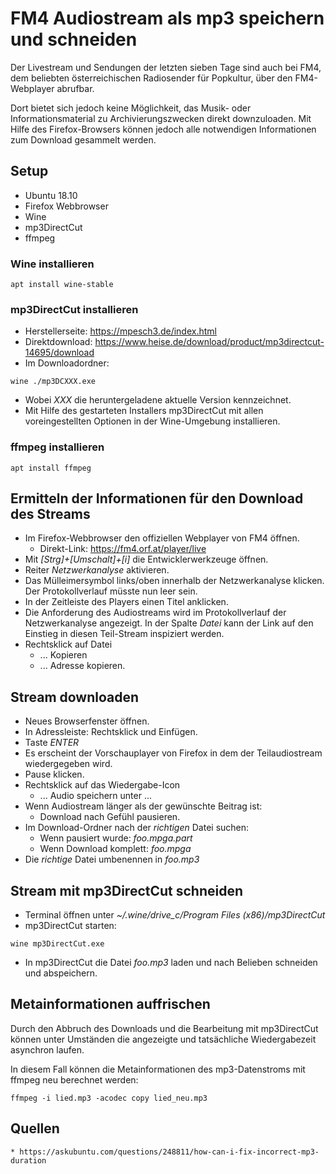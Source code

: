 # FM4 Audiostream als mp3 speichern und schneiden

Der Livestream und Sendungen der letzten sieben Tage sind auch bei FM4,
dem beliebten österreichischen Radiosender für Popkultur,
über den FM4-Webplayer abrufbar.

Dort bietet sich jedoch keine Möglichkeit,
das Musik- oder Informationsmaterial zu Archivierungszwecken direkt downzuloaden.
Mit Hilfe des Firefox-Browsers können jedoch alle notwendigen Informationen
zum Download gesammelt werden.

## Setup

* Ubuntu 18.10
* Firefox Webbrowser
* Wine
* mp3DirectCut
* ffmpeg

### Wine installieren
```
apt install wine-stable
```

### mp3DirectCut installieren
* Herstellerseite: https://mpesch3.de/index.html
* Direktdownload: https://www.heise.de/download/product/mp3directcut-14695/download
* Im Downloadordner:

```
wine ./mp3DCXXX.exe
```

* Wobei *XXX* die heruntergeladene aktuelle Version kennzeichnet.
* Mit Hilfe des gestarteten Installers mp3DirectCut mit allen voreingestellten Optionen in der Wine-Umgebung installieren.

### ffmpeg installieren
```
apt install ffmpeg
```

## Ermitteln der Informationen für den Download des Streams

* Im Firefox-Webbrowser den offiziellen Webplayer von FM4 öffnen.
  * Direkt-Link: https://fm4.orf.at/player/live
* Mit *[Strg]+[Umschalt]+[i]* die Entwicklerwerkzeuge öffnen.
* Reiter *Netzwerkanalyse* aktivieren.
* Das Mülleimersymbol links/oben innerhalb der Netzwerkanalyse klicken. Der Protokollverlauf müsste nun leer sein.
* In der Zeitleiste des Players einen Titel anklicken.
* Die Anforderung des Audiostreams wird im Protokollverlauf der Netzwerkanalyse angezeigt. In der Spalte *Datei* kann der Link auf den Einstieg in diesen Teil-Stream inspiziert werden.
* Rechtsklick auf Datei
  * ... Kopieren
  * ... Adresse kopieren.

## Stream downloaden

* Neues Browserfenster öffnen.
* In Adressleiste: Rechtsklick und Einfügen.
* Taste *ENTER*
* Es erscheint der Vorschauplayer von Firefox in dem der Teilaudiostream wiedergegeben wird.
* Pause klicken.
* Rechtsklick auf das Wiedergabe-Icon
  * ... Audio speichern unter ...
* Wenn Audiostream länger als der gewünschte Beitrag ist:
  * Download nach Gefühl pausieren.
* Im Download-Ordner nach der *richtigen* Datei suchen:
  * Wenn pausiert wurde: *foo.mpga.part*
  * Wenn Download komplett: *foo.mpga*
* Die *richtige* Datei umbenennen in *foo.mp3*

## Stream mit mp3DirectCut schneiden

* Terminal öffnen unter *~/.wine/drive_c/Program Files (x86)/mp3DirectCut*
* mp3DirectCut starten:
```
wine mp3DirectCut.exe
```
* In mp3DirectCut die Datei *foo.mp3* laden und nach Belieben schneiden und abspeichern.

## Metainformationen auffrischen

Durch den Abbruch des Downloads und die Bearbeitung mit mp3DirectCut können unter Umständen die angezeigte und tatsächliche Wiedergabezeit asynchron laufen.

In diesem Fall können die Metainformationen des mp3-Datenstroms mit ffmpeg neu berechnet werden:
```
ffmpeg -i lied.mp3 -acodec copy lied_neu.mp3
```

## Quellen
```
* https://askubuntu.com/questions/248811/how-can-i-fix-incorrect-mp3-duration
```
